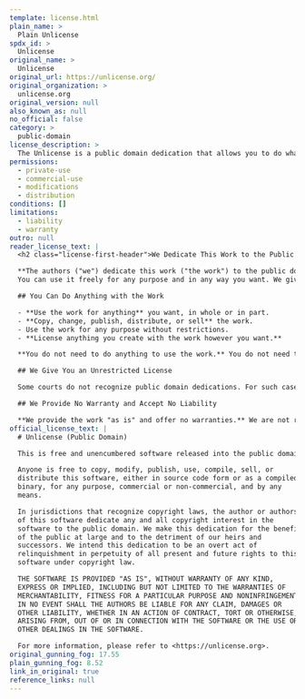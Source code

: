 ```yaml
---
template: license.html
plain_name: >
  Plain Unlicense
spdx_id: >
  Unlicense
original_name: >
  Unlicense
original_url: https://unlicense.org/
original_organization: >
  unlicense.org
original_version: null
also_known_as: null
no_official: false
category: >
  public-domain
license_description: >
  The Unlicense is a public domain dedication that allows you to do whatever you want with the work. You can use, modify, distribute, and sell the work without any restrictions. You don't need to give credit to the original author or include a license notice, and you can relicense the work under any other license.
permissions:
  - private-use
  - commercial-use
  - modifications
  - distribution
conditions: []
limitations:
  - liability
  - warranty
outro: null
reader_license_text: |
  <h2 class="license-first-header">We Dedicate This Work to the Public Domain</h2>

  **The authors ("we") dedicate this work ("the work") to the public domain.**
  You can use it freely for any purpose and in any way you want. We give away all rights and interest in the work to the public domain forever.

  ## You Can Do Anything with the Work

  - **Use the work for anything** you want, in whole or in part.
  - **Copy, change, publish, distribute, or sell** the work.
  - Use the work for any purpose without restrictions.
  - **License anything you create with the work however you want.**

  **You do not need to do anything to use the work.** You do not need to ask for permission, give credit, or pay us. You can use the work without any restrictions.

  ## We Give You an Unrestricted License

  Some courts do not recognize public domain dedications. For such cases, we give you a license to use and change the work worldwide. You and everyone else can use the work forever and never need to pay to use it. No one can take this license from you.

  ## We Provide No Warranty and Accept No Liability

  **We provide the work "as is" and offer no warranties.** We are not responsible for any damages or issues from your use of the work.
official_license_text: |
  # Unlicense (Public Domain)

  This is free and unencumbered software released into the public domain.

  Anyone is free to copy, modify, publish, use, compile, sell, or
  distribute this software, either in source code form or as a compiled
  binary, for any purpose, commercial or non-commercial, and by any
  means.

  In jurisdictions that recognize copyright laws, the author or authors
  of this software dedicate any and all copyright interest in the
  software to the public domain. We make this dedication for the benefit
  of the public at large and to the detriment of our heirs and
  successors. We intend this dedication to be an overt act of
  relinquishment in perpetuity of all present and future rights to this
  software under copyright law.

  THE SOFTWARE IS PROVIDED "AS IS", WITHOUT WARRANTY OF ANY KIND,
  EXPRESS OR IMPLIED, INCLUDING BUT NOT LIMITED TO THE WARRANTIES OF
  MERCHANTABILITY, FITNESS FOR A PARTICULAR PURPOSE AND NONINFRINGEMENT.
  IN NO EVENT SHALL THE AUTHORS BE LIABLE FOR ANY CLAIM, DAMAGES OR
  OTHER LIABILITY, WHETHER IN AN ACTION OF CONTRACT, TORT OR OTHERWISE,
  ARISING FROM, OUT OF OR IN CONNECTION WITH THE SOFTWARE OR THE USE OR
  OTHER DEALINGS IN THE SOFTWARE.

  For more information, please refer to <https://unlicense.org>.
original_gunning_fog: 17.55
plain_gunning_fog: 8.52
link_in_original: true
reference_links: null
---
```

